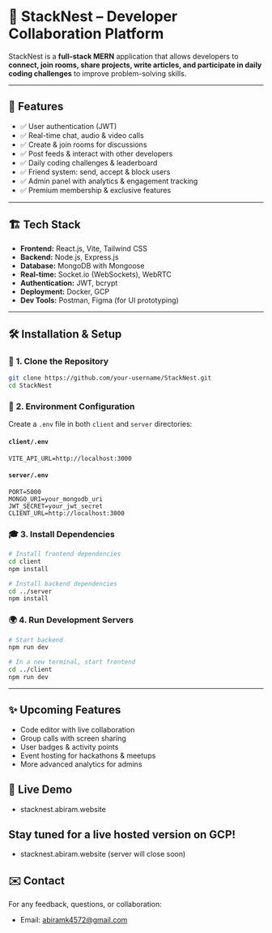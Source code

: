 # 🚀 StackNest – Developer Collaboration Platform

StackNest is a **full-stack MERN** application that allows developers to **connect, join rooms, share projects, write articles, and participate in daily coding challenges** to improve problem-solving skills.

---

## 📜 Features

- ✅ User authentication (JWT)
- ✅ Real-time chat, audio & video calls
- ✅ Create & join rooms for discussions
- ✅ Post feeds & interact with other developers
- ✅ Daily coding challenges & leaderboard
- ✅ Friend system: send, accept & block users
- ✅ Admin panel with analytics & engagement tracking
- ✅ Premium membership & exclusive features

---

## 🏗️ Tech Stack

- **Frontend:** React.js, Vite, Tailwind CSS
- **Backend:** Node.js, Express.js
- **Database:** MongoDB with Mongoose
- **Real-time:** Socket.io (WebSockets), WebRTC
- **Authentication:** JWT, bcrypt
- **Deployment:** Docker, GCP
- **Dev Tools:** Postman, Figma (for UI prototyping)

---

## 🛠️ Installation & Setup

### 🔧 **1. Clone the Repository**

```sh
git clone https://github.com/your-username/StackNest.git
cd StackNest
```

### 🏑️ **2. Environment Configuration**

Create a `.env` file in both `client` and `server` directories:

#### `client/.env`

```env
VITE_API_URL=http://localhost:3000
```

#### `server/.env`

```env
PORT=5000
MONGO_URI=your_mongodb_uri
JWT_SECRET=your_jwt_secret
CLIENT_URL=http://localhost:3000
```

### 🎓 **3. Install Dependencies**

```sh
# Install frontend dependencies
cd client
npm install

# Install backend dependencies
cd ../server
npm install
```

### 🌍 **4. Run Development Servers**

```sh
# Start backend
npm run dev

# In a new terminal, start frontend
cd ../client
npm run dev
```

<!--
### 🌬️ **5. Run with Docker (Optional)**
```sh
docker-compose up --build
``` -->

---

## ✨ Upcoming Features

- Code editor with live collaboration
- Group calls with screen sharing
- User badges & activity points
- Event hosting for hackathons & meetups
- More advanced analytics for admins

## 🚀 Live Demo 
- stacknest.abiram.website

## Stay tuned for a live hosted version on GCP!
- stacknest.abiram.website (server will close soon)
## ✉️ Contact

For any feedback, questions, or collaboration:

- Email: abiramk4572@gmail.com
